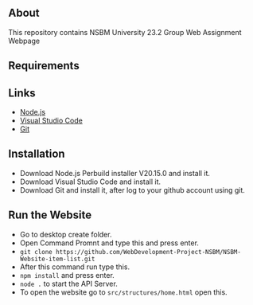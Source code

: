 ## About
This repository contains NSBM University 23.2 Group Web Assignment Webpage

## Requirements

## Links

- [Node.js](https://nodejs.org/en/download/prebuilt-installer/current)
- [Visual Studio Code](https://code.visualstudio.com/)
- [Git](https://git-scm.com/download/win)

## Installation
- Download Node.js Perbuild installer V20.15.0 and install it.
- Download Visual Studio Code and install it.
- Download Git and install it, after log to your github account using git.

## Run the Website
- Go to desktop create folder.
- Open Command Promnt and type this and press enter.
- `git clone https://github.com/WebDevelopment-Project-NSBM/NSBM-Website-item-list.git`
- After this command run type this.
- `npm install` and press enter.
- `node .` to start the API Server.
- To open the website go to `src/structures/home.html` open this.

